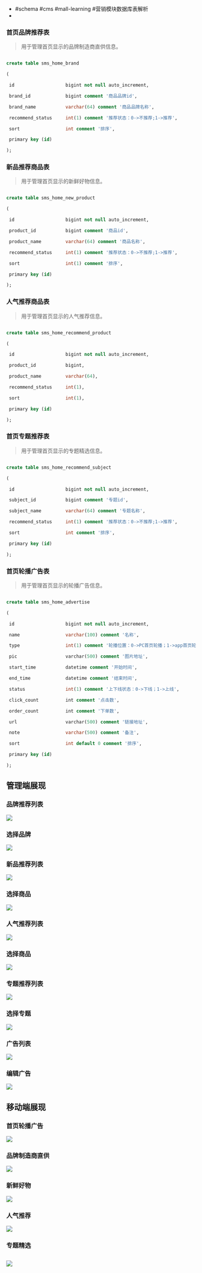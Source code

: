 - #schema #cms #mall-learning #营销模块数据库表解析
-
### 首页品牌推荐表

> 用于管理首页显示的品牌制造商直供信息。

```sql

create table sms_home_brand

(

 id                   bigint not null auto_increment,

 brand_id             bigint comment '商品品牌id',

 brand_name           varchar(64) comment '商品品牌名称',

 recommend_status     int(1) comment '推荐状态：0->不推荐;1->推荐',

 sort                 int comment '排序',

 primary key (id)

);

```
### 新品推荐商品表

> 用于管理首页显示的新鲜好物信息。

```sql

create table sms_home_new_product

(

 id                   bigint not null auto_increment,

 product_id           bigint comment '商品id',

 product_name         varchar(64) comment '商品名称',

 recommend_status     int(1) comment '推荐状态：0->不推荐;1->推荐',

 sort                 int(1) comment '排序',

 primary key (id)

);

```
### 人气推荐商品表

> 用于管理首页显示的人气推荐信息。

```sql

create table sms_home_recommend_product

(

 id                   bigint not null auto_increment,

 product_id           bigint,

 product_name         varchar(64),

 recommend_status     int(1),

 sort                 int(1),

 primary key (id)

);

```
### 首页专题推荐表

> 用于管理首页显示的专题精选信息。

```sql

create table sms_home_recommend_subject

(

 id                   bigint not null auto_increment,

 subject_id           bigint comment '专题id',

 subject_name         varchar(64) comment '专题名称',

 recommend_status     int(1) comment '推荐状态：0->不推荐;1->推荐',

 sort                 int comment '排序',

 primary key (id)

);

```
### 首页轮播广告表

> 用于管理首页显示的轮播广告信息。

```sql

create table sms_home_advertise

(

 id                   bigint not null auto_increment,

 name                 varchar(100) comment '名称',

 type                 int(1) comment '轮播位置：0->PC首页轮播；1->app首页轮播',

 pic                  varchar(500) comment '图片地址',

 start_time           datetime comment '开始时间',

 end_time             datetime comment '结束时间',

 status               int(1) comment '上下线状态：0->下线；1->上线',

 click_count          int comment '点击数',

 order_count          int comment '下单数',

 url                  varchar(500) comment '链接地址',

 note                 varchar(500) comment '备注',

 sort                 int default 0 comment '排序',

 primary key (id)

);

```
## 管理端展现
### 品牌推荐列表

![](https://github.com/macrozheng/mall-learning/raw/master/docs/images/database_screen_93.png)
### 选择品牌

![](https://github.com/macrozheng/mall-learning/raw/master/docs/images/database_screen_94.png)
### 新品推荐列表

![](https://github.com/macrozheng/mall-learning/raw/master/docs/images/database_screen_95.png)
### 选择商品

![](https://github.com/macrozheng/mall-learning/raw/master/docs/images/database_screen_96.png)
### 人气推荐列表

![](https://github.com/macrozheng/mall-learning/raw/master/docs/images/database_screen_97.png)
### 选择商品

![](https://github.com/macrozheng/mall-learning/raw/master/docs/images/database_screen_98.png)
### 专题推荐列表

![](https://github.com/macrozheng/mall-learning/raw/master/docs/images/database_screen_99.png)
### 选择专题

![](https://github.com/macrozheng/mall-learning/raw/master/docs/images/database_screen_100.png)
### 广告列表

![](https://github.com/macrozheng/mall-learning/raw/master/docs/images/database_screen_101.png)
### 编辑广告

![](https://github.com/macrozheng/mall-learning/raw/master/docs/images/database_screen_102.png)
## 移动端展现
### 首页轮播广告

![](https://github.com/macrozheng/mall-learning/raw/master/docs/images/database_screen_103.png)
### 品牌制造商直供

![](https://github.com/macrozheng/mall-learning/raw/master/docs/images/database_screen_104.png)
### 新鲜好物

![](https://github.com/macrozheng/mall-learning/raw/master/docs/images/database_screen_105.png)
### 人气推荐

![](https://github.com/macrozheng/mall-learning/raw/master/docs/images/database_screen_106.png)
### 专题精选

![](https://github.com/macrozheng/mall-learning/raw/master/docs/images/database_screen_107.png)
-